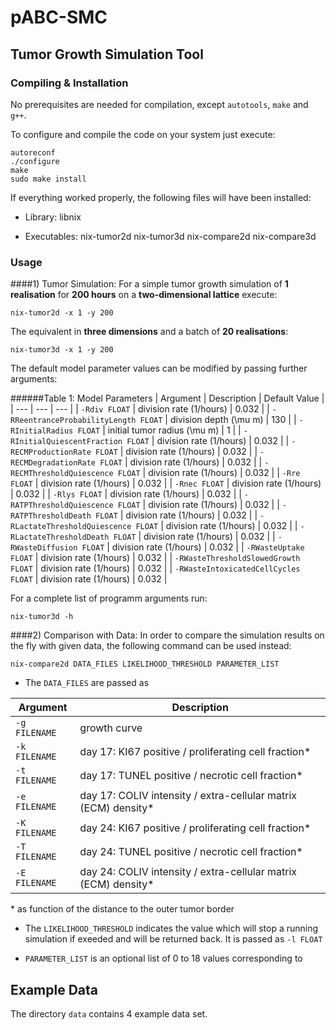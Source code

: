 # pABC-SMC

## Tumor Growth Simulation Tool
### Compiling & Installation
No prerequisites are needed for compilation, except `autotools`, `make` and `g++`. 


To configure and compile the code on your system just execute: 
```
autoreconf
./configure
make
sudo make install
``` 

If everything worked properly, the following files will have been installed:

* Library:
  libnix
  
* Executables:
  nix-tumor2d
  nix-tumor3d
  nix-compare2d
  nix-compare3d
  

### Usage 
####1) Tumor Simulation:
For a simple tumor growth simulation of **1 realisation** for **200 hours** on a **two-dimensional lattice** execute:

```
nix-tumor2d -x 1 -y 200
```

The equivalent in **three dimensions** and a batch of **20 realisations**:

```
nix-tumor3d -x 1 -y 200
```

The default model parameter values can be modified by passing further arguments:

######Table 1: Model Parameters
| Argument | Description | Default Value |
| --- | --- | --- |
| `-Rdiv FLOAT` | division rate (1/hours) | 0.032 |
| `-RReentranceProbabilityLength FLOAT` | division depth (\mu m) | 130 |
| `-RInitialRadius FLOAT` | initial tumor radius (\mu m) | 1 |
| `-RInitialQuiescentFraction FLOAT` | division rate (1/hours) | 0.032 |
| `-RECMProductionRate FLOAT` | division rate (1/hours) | 0.032 |
| `-RECMDegradationRate FLOAT` | division rate (1/hours) | 0.032 |
| `-RECMThresholdQuiescence FLOAT` | division rate (1/hours) | 0.032 |
| `-Rre FLOAT` | division rate (1/hours) | 0.032 |
| `-Rnec FLOAT` | division rate (1/hours) | 0.032 |
| `-Rlys FLOAT` | division rate (1/hours) | 0.032 |
| `-RATPThresholdQuiescence FLOAT` | division rate (1/hours) | 0.032 |
| `-RATPThresholdDeath FLOAT` | division rate (1/hours) | 0.032 |
| `-RLactateThresholdQuiescence FLOAT` | division rate (1/hours) | 0.032 |
| `-RLactateThresholdDeath FLOAT` | division rate (1/hours) | 0.032 |
| `-RWasteDiffusion FLOAT` | division rate (1/hours) | 0.032 |
| `-RWasteUptake FLOAT` | division rate (1/hours) | 0.032 |
| `-RWasteThresholdSlowedGrowth FLOAT` | division rate (1/hours) | 0.032 |
| `-RWasteIntoxicatedCellCycles FLOAT` | division rate (1/hours) | 0.032 |

For a complete list of programm arguments run:

```
nix-tumor3d -h
```

####2) Comparison with Data:
In order to compare the simulation results on the fly with given data, the following command can be used instead:

```
nix-compare2d DATA_FILES LIKELIHOOD_THRESHOLD PARAMETER_LIST
```

* The `DATA_FILES` are passed as

| Argument | Description |
| --- | --- |
| `-g FILENAME` | growth curve |
| `-k FILENAME` | day 17: KI67 positive / proliferating cell fraction* |
| `-t FILENAME` | day 17: TUNEL positive / necrotic cell fraction* |
| `-e FILENAME` | day 17: COLIV intensity / extra-cellular matrix (ECM) density* |
| `-K FILENAME` | day 24: KI67 positive / proliferating cell fraction* |
| `-T FILENAME` | day 24: TUNEL positive / necrotic cell fraction* |
| `-E FILENAME` | day 24: COLIV intensity / extra-cellular matrix (ECM) density* |
\* as function of the distance to the outer tumor border
 
* The `LIKELIHOOD_THRESHOLD` indicates the value which will stop a running simulation if exeeded and will be returned back. It is passed as 
  ```-l FLOAT```
  
* `PARAMETER_LIST` is an optional list of 0 to 18 values corresponding to  
 
## Example Data
The directory `data` contains 4 example data set.